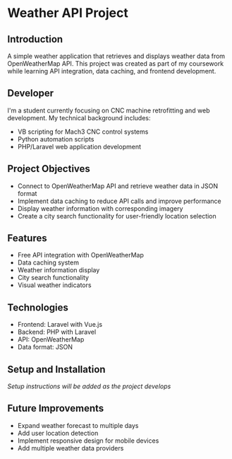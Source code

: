 # Weather API Project

## Introduction
A simple weather application that retrieves and displays weather data from OpenWeatherMap API. This project was created as part of my coursework while learning API integration, data caching, and frontend development.

## Developer
I'm a student currently focusing on CNC machine retrofitting and web development. My technical background includes:
- VB scripting for Mach3 CNC control systems
- Python automation scripts
- PHP/Laravel web application development

## Project Objectives
- Connect to OpenWeatherMap API and retrieve weather data in JSON format
- Implement data caching to reduce API calls and improve performance
- Display weather information with corresponding imagery
- Create a city search functionality for user-friendly location selection

## Features
- Free API integration with OpenWeatherMap
- Data caching system
- Weather information display
- City search functionality
- Visual weather indicators

## Technologies
- Frontend: Laravel with Vue.js
- Backend: PHP with Laravel
- API: OpenWeatherMap
- Data format: JSON

## Setup and Installation
*Setup instructions will be added as the project develops*

## Future Improvements
- Expand weather forecast to multiple days
- Add user location detection
- Implement responsive design for mobile devices
- Add multiple weather data providers
